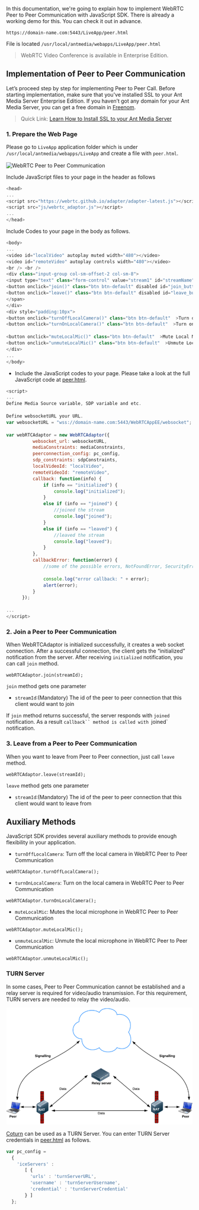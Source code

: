 In this documentation, we're going to explain how to implement WebRTC Peer to Peer Communication with JavaScript SDK. There is already a working demo for this. You can check it out in advance.

````
https://domain-name.com:5443/LiveApp/peer.html
````
File is located `/usr/local/antmedia/webapps/LiveApp/peer.html`

> WebRTC Video Conference is available in Enterprise Edition. 

## Implementation of Peer to Peer Communication

Let’s proceed step by step for implementing Peer to Peer Call. Before starting implementation, make sure that you've installed SSL to your Ant Media Server Enterprise Edition. If you haven’t got any domain for your Ant Media Server, you can get a free domain in [Freenom](https://www.freenom.com/).

> Quick Link: [Learn How to Install SSL to your Ant Media Server](SSL-Setup) 

 
### 1. Prepare the Web Page
Please go to `LiveApp` application folder which is under `/usr/local/antmedia/webapps/LiveApp` and create 
a file with `peer.html`.

<img src="https://antmedia.io/wp-content/uploads/2019/12/ant-media-server-peer-to-peer.jpg" alt="WebRTC Peer to Peer Communication" align="center" />

Include JavaScript files to your page in the header as follows

```javascript
<head>
...
<script src="https://webrtc.github.io/adapter/adapter-latest.js"></script>
<script src="js/webrtc_adaptor.js"></script>
...
</head>
```

Include Codes to your page in the body as follows.

```javascript
<body>
...
<video id="localVideo" autoplay muted width="480"></video>
<video id="remoteVideo" autoplay controls width="480"></video>
<br /> <br />
<div class="input-group col-sm-offset-2 col-sm-8">
<input type="text" class="form-control" value="stream1" id="streamName" placeholder="Type stream name"> <span class="input-group-btn">
<button onclick="join()" class="btn btn-default" disabled id="join_button">Join</button>
<button onclick="leave()" class="btn btn-default" disabled id="leave_button">Leave</button>
</span>
</div>
<div style="padding:10px">
<button onclick="turnOffLocalCamera()" class="btn btn-default"  >Turn off Camera</button>
<button onclick="turnOnLocalCamera()" class="btn btn-default"  >Turn on Camera</button>

<button onclick="muteLocalMic()" class="btn btn-default"  >Mute Local Mic</button>
<button onclick="unmuteLocalMic()" class="btn btn-default"  >Unmute Local Mic</button>
</div>
...
</body>
```

* Include the JavaScript codes to your page. Please take a look at the full JavaScript code at [peer.html](https://github.com/ant-media/StreamApp/blob/master/src/main/webapp/peer.html). 

```javascript
<script>
...
Define Media Source variable, SDP variable and etc.

Define websocketURL your URL.
var websocketURL = "wss://domain-name.com:5443/WebRTCAppEE/websocket";

var webRTCAdaptor = new WebRTCAdaptor({
		  websocket_url: websocketURL,
		  mediaConstraints: mediaConstraints,
		  peerconnection_config: pc_config,
		  sdp_constraints: sdpConstraints,
		  localVideoId: "localVideo",
		  remoteVideoId: "remoteVideo",
		  callback: function(info) {
			  if (info == "initialized") {
				  console.log("initialized");
			  }
			  else if (info == "joined") {
				  //joined the stream
				  console.log("joined");
			  }
			  else if (info == "leaved") {
				  //leaved the stream
				  console.log("leaved");
			  }
		  },
		  callbackError: function(error) {
			  //some of the possible errors, NotFoundError, SecurityError,PermissionDeniedError
			  
			  console.log("error callback: " + error);
			  alert(error);
		  }
	  });
	
...
</script>
```

### 2. Join a Peer to Peer Communication

When WebRTCAdaptor is initialized successfully, it creates a web socket connection. After a successful connection, the client gets the “initialized” notification from the server. After receiving `initialized`
notification, you can call `join` method.
````
webRTCAdaptor.join(streamId);
````
`join` method gets one parameter
* `streamId`:(Mandatory) The id of the peer to peer connection that this client would want to join  


If `join` method returns successful, the server responds with `joined` notification. As a result `callback``
method is called with `joined` notification.

### 3. Leave from a Peer to Peer Communication

When you want to leave from Peer to Peer connection, just call `leave` method. 
````
webRTCAdaptor.leave(streamId);
````
`leave` method gets one parameter
* `streamId`:(Mandatory) The id of the peer to peer connection that this client would want to leave from  


## Auxiliary Methods

JavaScript SDK provides several auxiliary methods to provide enough flexibility in your application. 

* `turnOffLocalCamera`: Turn off the local camera in WebRTC Peer to Peer Communication 
````
webRTCAdaptor.turnOffLocalCamera();
````
 
* `turnOnLocalCamera`: Turn on the local camera in WebRTC Peer to Peer Communication
````
webRTCAdaptor.turnOnLocalCamera();
````
* `muteLocalMic`: Mutes the local microphone in WebRTC Peer to Peer Communication
````
webRTCAdaptor.muteLocalMic();
````

* `unmuteLocalMic`: Unmute the local microphone in WebRTC Peer to Peer Communication
````
webRTCAdaptor.unmuteLocalMic();
````
### TURN Server

In some cases, Peer to Peer Communication cannot be established and a relay server is required for video/audio transmission. For this requirement, TURN servers are needed to relay the video/audio.   

![WebRTC DataPaths](images/dataPathways.png?raw=true)

[Coturn](https://github.com/coturn/coturn) can be used as a TURN Server.
You can enter TURN Server credentials in [peer.html](https://github.com/ant-media/StreamApp/blob/master/src/main/webapp/peer.html) as follows.
````javascript
var pc_config =
  {
    'iceServers' : 
       [ {
         'urls' : 'turnServerURL',
         'username' : 'turnServerUsername',
         'credential' : 'turnServerCredential'
       } ]
  };
````
